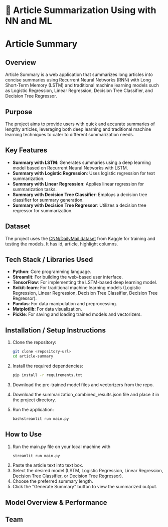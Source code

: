 # 📝 Article Summarization Using with NN and ML

# Article Summary

## Overview
Article Summary is a web application that summarizes long articles into concise summaries using Recurrent Neural Networks (RNN) with Long Short-Term Memory (LSTM) and traditional machine learning models such as Logistic Regression, Linear Regression, Decision Tree Classifier, and Decision Tree Regressor.

## Purpose
The project aims to provide users with quick and accurate summaries of lengthy articles, leveraging both deep learning and traditional machine learning techniques to cater to different summarization needs.

## Key Features
- **Summary with LSTM**: Generates summaries using a deep learning model based on Recurrent Neural Networks with LSTM.
- **Summary with Logistic Regression**: Uses logistic regression for text summarization.
- **Summary with Linear Regression**: Applies linear regression for summarization tasks.
- **Summary with Decision Tree Classifier**: Employs a decision tree classifier for summary generation.
- **Summary with Decision Tree Regressor**: Utilizes a decision tree regressor for summarization.

## Dataset
The project uses the [CNN/DailyMail dataset](https://www.kaggle.com/datasets/gowrishankarp/newspaper-text-summarization-cnn-dailymail) from Kaggle for training and testing the models. It has id, article, highlight columns.

## Tech Stack / Libraries Used
- **Python**: Core programming language.
- **Streamlit**: For building the web-based user interface.
- **TensorFlow**: For implementing the LSTM-based deep learning model.
- **Scikit-learn**: For traditional machine learning models (Logistic Regression, Linear Regression, Decision Tree Classifier, Decision Tree Regressor).
- **Pandas**: For data manipulation and preprocessing.
- **Matplotlib**: For data visualization.
- **Pickle**: For saving and loading trained models and vectorizers.

## Installation / Setup Instructions
1. Clone the repository:
   ```bash
   git clone <repository-url>
   cd article-summary

2. Install the required dependencies:
   ```bash
   pip install -r requirements.txt

3. Download the pre-trained model files and vectorizers from the repo.
   
4. Download the summarization_combined_results.json file and place it in the project directory.

5. Run the application:
   ```bash
   bashstreamlit run main.py

## How to Use
1. Run the main.py file on your local machine with
   ```bash
   streamlit run main.py
2. Paste the article text into text box.
3. Select the desired model (LSTM, Logistic Regression, Linear Regression, Decision Tree Classifier, or Decision Tree Regressor).
4. Choose the preferred summary length.
5. Click the "Generate Summary" button to view the summarized output.

## Model Overview & Performance

## Team




